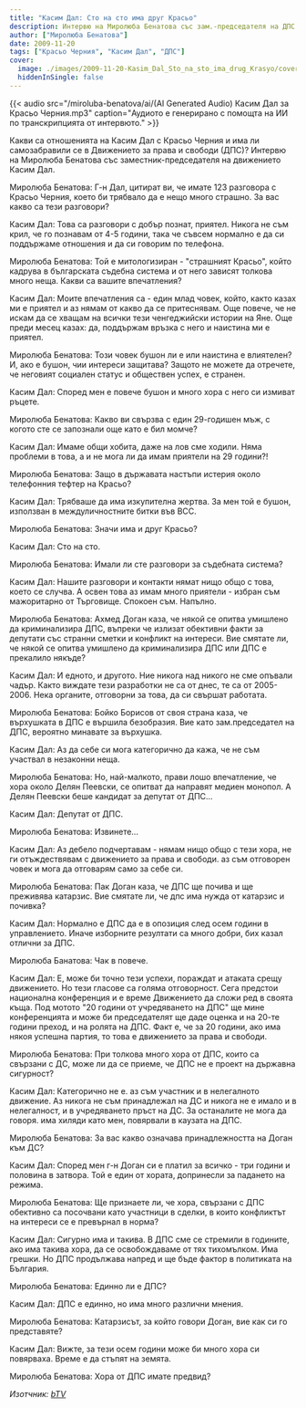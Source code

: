 ```yaml
---
title: "Касим Дал: Сто на сто има друг Красьо"
description: Интервю на Миролюба Бенатова със зам.-председателя на ДПС (пълният текст)
author: ["Миролюба Бенатова"]
date: 2009-11-20
tags: ["Красьо Черния", "Касим Дал", "ДПС"]
cover:
  image: ./images/2009-11-20-Kasim_Dal_Sto_na_sto_ima_drug_Krasyo/cover.jpg
  hiddenInSingle: false
---
```


{{< audio src="/miroluba-benatova/ai/(AI Generated Audio) Касим Дал за Красьо Черния.mp3" caption="Аудиото е генерирано с помощта на ИИ по транскрипцията от интервюто." >}}

Какви са отношенията на Касим Дал с Красьо Черния и има ли самозабравили се в Движението за права и свободи (ДПС)? Интервю на Миролюба Бенатова със заместник-председателя на движението Касим Дал.

Миролюба Бенатова: Г-н Дал, цитират ви, че имате 123 разговора с Красьо Черния, което би трябвало да е нещо много страшно. За вас какво са тези разговори?

Касим Дал: Това са разговори с добър познат, приятел. Никога не съм крил, че го познавам от 4-5 години, така че съвсем нормално е да си поддържаме отношения и да си говорим по телефона.

Миролюба Бенатова: Той е митологизиран - "страшният Красьо", който кадрува в българската съдебна система и от него зависят толкова много неща. Какви са вашите впечатления?

Касим Дал: Моите впечатления са - един млад човек, който, както казах ми е приятел и аз нямам от какво да се притеснявам. Още повече, че не искам да се хващам на всички тези ченгеджийски истории на Яне. Още преди месец казах: да, поддържам връзка с него и наистина ми е приятел.

Миролюба Бенатова: Този човек бушон ли е или наистина е влиятелен? И, ако е бушон, чии интереси защитава? Защото не можете да отречете, че неговият социален статус и обществен успех, е странен.

Касим Дал: Според мен е повече бушон и много хора с него си измиват ръцете.

Миролюба Бенатова: Какво ви свързва с един 29-годишен мъж, с когото сте се запознали още като е бил момче?

Касим Дал: Имаме общи хобита, даже на лов сме ходили. Няма проблеми в това, а и не мога ли да имам приятели на 29 години?!

Миролюба Бенатова: Защо в държавата настъпи истерия около телефонния тефтер на Красьо?

Касим Дал: Трябваше да има изкупителна жертва. За мен той е бушон, използван в междуличностните битки във ВСС.

Миролюба Бенатова: Значи има и друг Красьо?

Касим Дал: Сто на сто.

Миролюба Бенатова: Имали ли сте разговори за съдебната система?

Касим Дал: Нашите разговори и контакти нямат нищо общо с това, което се случва. А освен това аз имам много приятели - избран съм мажоритарно от Търговище. Спокоен съм. Напълно.

Миролюба Бенатова: Ахмед Доган каза, че някой се опитва умишлено да криминализира ДПС, въпреки че излизат обективни факти за депутати със странни сметки и конфликт на интереси. Вие смятате ли, че някой се опитва умишлено да криминализира ДПС или ДПС е прекалило някъде?

Касим Дал: И едното, и другото. Ние никога над никого не сме опъвали чадър. Както виждате тези разработки не са от днес, те са от 2005-2006. Нека органите, отговорни за това, да си свършат работата.

Миролюба Бенатова: Бойко Борисов от своя страна каза, че върхушката в ДПС е вършила безобразия. Вие като зам.председател на ДПС, вероятно минавате за върхушка.

Касим Дал: Аз да себе си мога категорично да кажа, че не съм участвал в незаконни неща.

Миролюба Бенатова: Но, най-малкото, прави лошо впечатление, че хора около Делян Пеевски, се опитват да направят медиен монопол. А Делян Пеевски беше кандидат за депутат от ДПС...

Касим Дал: Депутат от ДПС.

Миролюба Бенатова: Извинете...

Касим Дал: Аз дебело подчертавам - нямам нищо общо с тези хора, не ги отъждествявам с движението за права и свободи. аз съм отговорен човек и мога да отговарям само за себе си.

Миролюба Бенатова: Пак Доган каза, че ДПС ще почива и ще преживява катарзис. Вие смятате ли, че дпс има нужда от катарзис и почивка?

Касим Дал: Нормално е ДПС да е в опозиция след осем години в управлението. Иначе изборните резултати са много добри, бих казал отлични за ДПС.

Миролюба Банатова: Чак в повече.

Касим Дал: Е, може би точно тези успехи, пораждат и атаката срещу движението. Но тези гласове са голяма отговорност. Сега предстои национална конференция и е време Движението да сложи ред в своята къща. Под мотото "20 години от учредяването на ДПС" ще мине конференцията и може би председателят ще даде оценка и на 20-те години преход, и на ролята на ДПС. Факт е, че за 20 години, ако има някоя успешна партия, то това е движението за права и свободи.

Миролюба Бенатова: При толкова много хора от ДПС, които са свързани с ДС, може ли да се приеме, че ДПС не е проект на държавна сигурност?

Касим Дал: Категорично не е. аз съм участник и в нелегалното движение. Аз никога не съм принадлежал на ДС и никога не е имало и в нелегалност, и в учредяването пръст на ДС. За останалите не мога да говоря. има хиляди като мен, повярвали в каузата на ДПС.

Миролюба Бенатова: За вас какво означава принадлежността на Доган към ДС?

Касим Дал: Според мен г-н Доган си е платил за всичко - три години и половина в затвора. Той е един от хората, допринесли за падането на режима.

Миролюба Бенатова: Ще признаете ли, че хора, свързани с ДПС обективно са посочвани като участници в сделки, в които конфликтът на интереси се е превърнал в норма?

Касим Дал: Сигурно има и такива. В ДПС сме се стремили в годините, ако има такива хора, да се освобождаваме от тях тихомълком. Има грешки. Но ДПС продължава напред и ще бъде фактор в политиката на България.

Миролюба Бенатова: Единно ли е ДПС?

Касим Дал: ДПС е единно, но има много различни мнения.

Миролюба Бенатова: Катарзисът, за който говори Доган, вие как си го представяте?

Касим Дал: Вижте, за тези осем години може би много хора си повярваха. Време е да стъпят на земята.

Миролюба Бенатова: Хора от ДПС имате предвид?

*Изотчник: [bTV](https://btvnovinite.bg/145730-Kasim_Dal_Sto_na_sto_ima_drug_Krasyo.html)*
